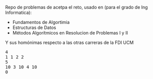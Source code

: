 Repo de problemas de acetpa el reto, usado en (para el grado de Ing Informatica):
+ Fundamentos de Algortimia
+ Estructuras de Datos
+ Métodos Algorítmicos en Resolucion de Problemas I y II

Y sus homónimas respecto a las otras carreras de la FDI UCM

<div class="code" id="sampleIn">
<pre>4
1 1 2 2
5
10 3 10 4 10
0
</pre>
</div>